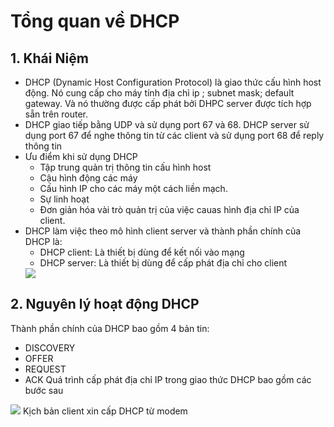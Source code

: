 # Tổng quan về DHCP
## 1. Khái Niệm
- DHCP (Dynamic Host Configuration Protocol) là giao thức cấu hình host động. Nó cung cấp cho máy tính địa chỉ ip ; subnet mask; default gateway. Và nó thường được cấp phát bởi DHPC server được tích hợp sẵn trên router.
- DHCP giao tiếp bằng UDP và sử dụng port 67 và 68. DHCP server sử dụng port 67 để nghe thông tin từ các client và sử dụng port 68 để reply thông tin
- Ưu điểm khi sử dụng DHCP
  - Tập trung quản trị thông tin cấu hình host
  - Cậu hình động các máy
  - Cấu hình IP cho các máy một cách liền mạch.
  - Sự linh hoạt
  - Đơn giản hóa vài trò quản trị của việc cauas hình địa chỉ IP của client.
- DHCP làm việc theo mô hình client server và thành phần chính của DHCP là:
  - DHCP client: Là thiết bị dùng để kết nối vào mạng
  - DHCP server: Là thiết bị dùng để cấp phát địa chỉ cho client
  <img src="https://blog.cloud365.vn/images/img-dhcp/screenshot.png"> 
## 2. Nguyên lý hoạt động DHCP
Thành phần chính của DHCP bao gồm 4 bản tin:
   - DISCOVERY
   - OFFER
   - REQUEST
   - ACK
Quá trình cấp phát địa chỉ IP trong giao thức DHCP bao gồm các bước sau
<img src="https://blog.cloud365.vn/images/img-dhcp/2019-04-09_10-01.png"> 
Kịch bản client xin cấp DHCP từ modem
